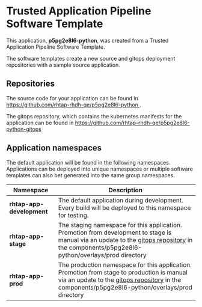 # Trusted Application Pipeline Software Template

This application, **p5pg2e8l6-python**, was created from a Trusted Application Pipeline Software Template.

The software templates create a new source and gitops deployment repositories with a sample source application. 

## Repositories

The source code for your application can be found in [https://github.com/rhtap-rhdh-qe/p5pg2e8l6-python ](https://github.com/rhtap-rhdh-qe/p5pg2e8l6-python ).
 
The gitops repository, which contains the kubernetes manifests for the application can be found in 
[https://github.com/rhtap-rhdh-qe/p5pg2e8l6-python-gitops ](https://github.com/rhtap-rhdh-qe/p5pg2e8l6-python-gitops ) 

## Application namespaces 

The default application will be found in the following namespaces. Applications can be deployed into unique namespaces or multiple software templates can also bet generated into the same group namespaces.  

|  Namespace   |  Description   |  
| -------- | -------- |   
| **rhtap-app-development** | The default application during development. Every build will be deployed to this namespace for testing. | 
| **rhtap-app-stage** | The staging namespace for this application. Promotion from development to stage is manual via an update to the [gitops repository](https://github.com/rhtap-rhdh-qe/p5pg2e8l6-python-gitops ) in the components/p5pg2e8l6-python/overlays/prod directory |  
| **rhtap-app-prod** | The production namespace for this application. Promotion from stage to production is manual via an update to the [gitops repository](https://github.com/rhtap-rhdh-qe/p5pg2e8l6-python-gitops ) in the components/p5pg2e8l6-python/overlays/prod directory | 